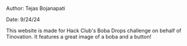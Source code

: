Author: Tejas Bojanapati

Date: 9/24/24

This website is made for Hack Club's Boba Drops challenge on behalf of Tinovation. It features a great image of a boba and a button!
